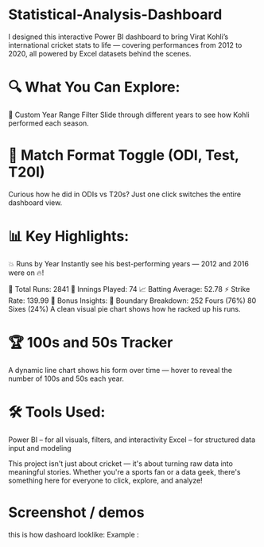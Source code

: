# Statistical-Analysis-Dashboard
I designed this interactive Power BI dashboard to bring Virat Kohli’s international cricket stats to life — covering performances from 2012 to 2020, all powered by Excel datasets behind the scenes.

# 🔍 What You Can Explore:
📅 Custom Year Range Filter
Slide through different years to see how Kohli performed each season.

# 🏏 Match Format Toggle (ODI, Test, T20I)
Curious how he did in ODIs vs T20s? Just one click switches the entire dashboard view.

# 📊 Key Highlights:
💥 Runs by Year
Instantly see his best-performing years — 2012 and 2016 were on 🔥!

🧮 Total Runs: 2841
🧢 Innings Played: 74
📈 Batting Average: 52.78
⚡ Strike Rate: 139.99
🔔 Bonus Insights:
🎯 Boundary Breakdown:
252 Fours (76%)
80 Sixes (24%)
A clean visual pie chart shows how he racked up his runs.

# 🏆 100s and 50s Tracker
A dynamic line chart shows his form over time — hover to reveal the number of 100s and 50s each year.

# 🛠️ Tools Used:
Power BI – for all visuals, filters, and interactivity
Excel – for structured data input and modeling

This project isn't just about cricket — it's about turning raw data into meaningful stories. Whether you're a sports fan or a data geek, there's something here for everyone to click, explore, and analyze!
# Screenshot / demos
this is how dashoard looklike:
Example :
